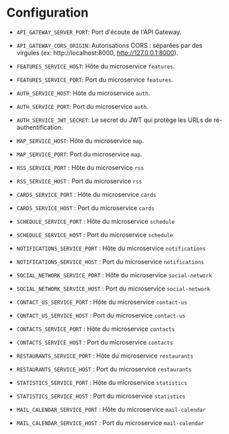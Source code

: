 # Configuration
- `API_GATEWAY_SERVER_PORT`: Port d'écoute de l'API Gateway.
- `API_GATEWAY_CORS_ORIGIN`: Autorisations CORS : séparées par des virgules (ex: http://localhost:8000, http://127.0.0.1:8000).

- `FEATURES_SERVICE_HOST`: Hôte du microservice `features`.
- `FEATURES_SERVICE_PORT`: Port du microservice `features`.

- `AUTH_SERVICE_HOST`: Hôte du microservice `auth`.
- `AUTH_SERVICE_PORT`: Port du microservice `auth`.
- `AUTH_SERVICE_JWT_SECRET`: Le secret du JWT qui protège les URLs de ré-authentification.

- `MAP_SERVICE_HOST`: Hôte du microservice `map`.
- `MAP_SERVICE_PORT`: Port du microservice `map`.

- `RSS_SERVICE_PORT` : Hôte du microservice `rss`
- `RSS_SERVICE_HOST` : Port du microservice `rss`

- `CARDS_SERVICE_PORT` : Hôte du microservice `cards`
- `CARDS_SERVICE_HOST` : Port du microservice `cards`

- `SCHEDULE_SERVICE_PORT` : Hôte du microservice `schedule`
- `SCHEDULE_SERVICE_HOST` : Port du microservice `schedule`

- `NOTIFICATIONS_SERVICE_PORT` : Hôte du microservice `notifications`
- `NOTIFICATIONS_SERVICE_HOST` : Port du microservice `notifications`

- `SOCIAL_NETWORK_SERVICE_PORT` : Hôte du microservice `social-network`
- `SOCIAL_NETWORK_SERVICE_HOST` : Port du microservice `social-network`

- `CONTACT_US_SERVICE_PORT` : Hôte du microservice `contact-us`
- `CONTACT_US_SERVICE_HOST` : Port du microservice `contact-us`

- `CONTACTS_SERVICE_PORT` : Hôte du microservice `contacts`
- `CONTACTS_SERVICE_HOST` : Port du microservice `contacts`

- `RESTAURANTS_SERVICE_PORT` : Hôte du microservice `restaurants`
- `RESTAURANTS_SERVICE_HOST` : Port du microservice `restaurants`

- `STATISTICS_SERVICE_PORT` : Hôte du microservice `statistics`
- `STATISTICS_SERVICE_HOST` : Port du microservice `statistics`

- `MAIL_CALENDAR_SERVICE_PORT` : Hôte du microservice `mail-calendar`
- `MAIL_CALENDAR_SERVICE_HOST` : Port du microservice `mail-calendar`
